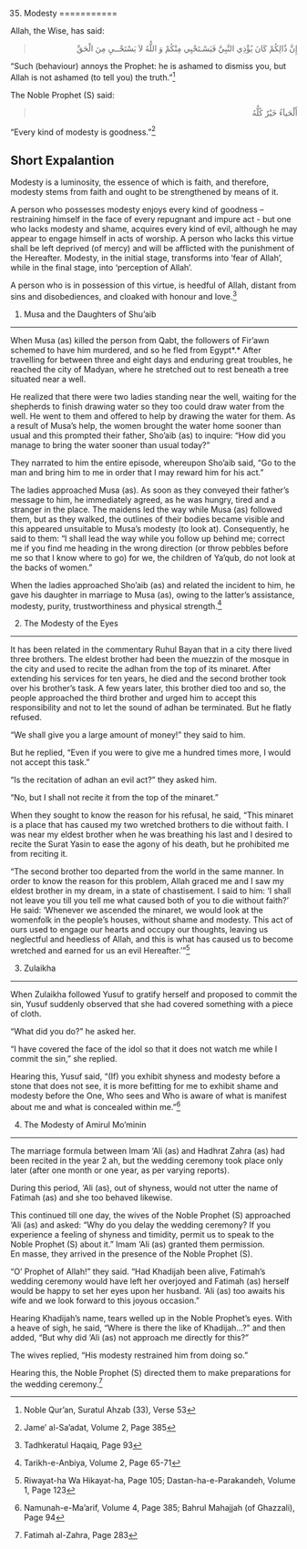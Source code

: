 35. Modesty
===========

Allah, the Wise, has said:

<blockquote dir="rtl">
  <p>
إِنَّ ذٌالِکُمْ کَانَ يُؤْذِي النَّبِيَّ فَيَسْـتَحْيِي مِنْکُمْ وَ
اللٌّهُ لاَ يَسْتَحْــيِ مِنَ الْحَقِّ
  </p>
</blockquote>

“Such (behaviour) annoys the Prophet: he is ashamed to dismiss you, but
Allah is not ashamed (to tell you) the truth.”[^1]

The Noble Prophet (S) said:

<blockquote dir="rtl">
  <p>
أَلْحَياَءُ خَيْرٌ کُلُّهُ
  </p>
</blockquote>

“Every kind of modesty is goodness.”[^2]

Short Expalantion
-----------------

Modesty is a luminosity, the essence of which is faith, and therefore,
modesty stems from faith and ought to be strengthened by means of it.

A person who possesses modesty enjoys every kind of goodness –
restraining himself in the face of every repugnant and impure act - but
one who lacks modesty and shame, acquires every kind of evil, although
he may appear to engage himself in acts of worship. A person who lacks
this virtue shall be left deprived (of mercy) and will be afflicted with
the punishment of the Hereafter. Modesty, in the initial stage,
transforms into ‘fear of Allah’, while in the final stage, into
‘perception of Allah’.

A person who is in possession of this virtue, is heedful of Allah,
distant from sins and disobediences, and cloaked with honour and
love.[^3]

1) Musa and the Daughters of Shu’aib
------------------------------------

When Musa (as) killed the person from Qabt, the followers of Fir’awn
schemed to have him murdered, and so he fled from Egypt*.* After
travelling for between three and eight days and enduring great troubles,
he reached the city of Madyan, where he stretched out to rest beneath a
tree situated near a well.

He realized that there were two ladies standing near the well, waiting
for the shepherds to finish drawing water so they too could draw water
from the well. He went to them and offered to help by drawing the water
for them. As a result of Musa’s help, the women brought the water home
sooner than usual and this prompted their father, Sho’aib (as) to
inquire: “How did you manage to bring the water sooner than usual
today?”

They narrated to him the entire episode, whereupon Sho’aib said, “Go to
the man and bring him to me in order that I may reward him for his act.”

The ladies approached Musa (as). As soon as they conveyed their father’s
message to him, he immediately agreed, as he was hungry, tired and a
stranger in the place. The maidens led the way while Musa (as) followed
them, but as they walked, the outlines of their bodies became visible
and this appeared unsuitable to Musa’s modesty (to look at).
Consequently, he said to them: “I shall lead the way while you follow up
behind me; correct me if you find me heading in the wrong direction (or
throw pebbles before me so that I know where to go) for we, the children
of Ya’qub, do not look at the backs of women.”

When the ladies approached Sho’aib (as) and related the incident to him,
he gave his daughter in marriage to Musa (as), owing to the latter’s
assistance, modesty, purity, trustworthiness and physical strength.[^4]

2) The Modesty of the Eyes
--------------------------

It has been related in the commentary Ruhul Bayan that in a city there
lived three brothers. The eldest brother had been the muezzin of the
mosque in the city and used to recite the adhan from the top of its
minaret. After extending his services for ten years, he died and the
second brother took over his brother’s task. A few years later, this
brother died too and so, the people approached the third brother and
urged him to accept this responsibility and not to let the sound of
adhan be terminated. But he flatly refused.

“We shall give you a large amount of money!” they said to him.

But he replied, “Even if you were to give me a hundred times more, I
would not accept this task.”

“Is the recitation of adhan an evil act?” they asked him.

“No, but I shall not recite it from the top of the minaret.”

When they sought to know the reason for his refusal, he said, “This
minaret is a place that has caused my two wretched brothers to die
without faith. I was near my eldest brother when he was breathing his
last and I desired to recite the Surat Yasin to ease the agony of his
death, but he prohibited me from reciting it.

“The second brother too departed from the world in the same manner. In
order to know the reason for this problem, Allah graced me and I saw my
eldest brother in my dream, in a state of chastisement. I said to him:
‘I shall not leave you till you tell me what caused both of you to die
without faith?’ He said: ‘Whenever we ascended the minaret, we would
look at the womenfolk in the people’s houses, without shame and modesty.
This act of ours used to engage our hearts and occupy our thoughts,
leaving us neglectful and heedless of Allah, and this is what has caused
us to become wretched and earned for us an evil Hereafter.’”[^5]

3) Zulaikha
-----------

When Zulaikha followed Yusuf to gratify herself and proposed to commit
the sin, Yusuf suddenly observed that she had covered something with a
piece of cloth.

“What did you do?” he asked her.

“I have covered the face of the idol so that it does not watch me while
I commit the sin,” she replied.

Hearing this, Yusuf said, “(If) you exhibit shyness and modesty before a
stone that does not see, it is more befitting for me to exhibit shame
and modesty before the One, Who sees and Who is aware of what is
manifest about me and what is concealed within me.”[^6]

4) The Modesty of Amirul Mo’minin
---------------------------------

The marriage formula between Imam ‘Ali (as) and Hadhrat Zahra (as) had
been recited in the year 2 ah, but the wedding ceremony took place only
later (after one month or one year, as per varying reports).

During this period, ‘Ali (as), out of shyness, would not utter the name
of Fatimah (as) and she too behaved likewise.

This continued till one day, the wives of the Noble Prophet (S)
approached ‘Ali (as) and asked: “Why do you delay the wedding ceremony?
If you experience a feeling of shyness and timidity, permit us to speak
to the Noble Prophet (S) about it.” Imam ‘Ali (as) granted them
permission.  
 En masse, they arrived in the presence of the Noble Prophet (S).

“O’ Prophet of Allah!” they said. “Had Khadijah been alive, Fatimah’s
wedding ceremony would have left her overjoyed and Fatimah (as) herself
would be happy to set her eyes upon her husband. ‘Ali (as) too awaits
his wife and we look forward to this joyous occasion.”

Hearing Khadijah’s name, tears welled up in the Noble Prophet’s eyes.
With a heave of sigh, he said, “Where is there the like of Khadijah…?”
and then added, “But why did ‘Ali (as) not approach me directly for
this?”

The wives replied, “His modesty restrained him from doing so.”

Hearing this, the Noble Prophet (S) directed them to make preparations
for the wedding ceremony.[^7]

[^1]: Noble Qur’an, Suratul Ahzab (33), Verse 53

[^2]: Jame’ al-Sa’adat, Volume 2, Page 385

[^3]: Tadhkeratul Haqaiq, Page 93

[^4]: Tarikh-e-Anbiya, Volume 2, Page 65-71

[^5]: Riwayat-ha Wa Hikayat-ha, Page 105; Dastan-ha-e-Parakandeh, Volume
1, Page 123

[^6]: Namunah-e-Ma’arif, Volume 4, Page 385; Bahrul Mahajjah (of
Ghazzali), Page 94

[^7]: Fatimah al-Zahra, Page 283


